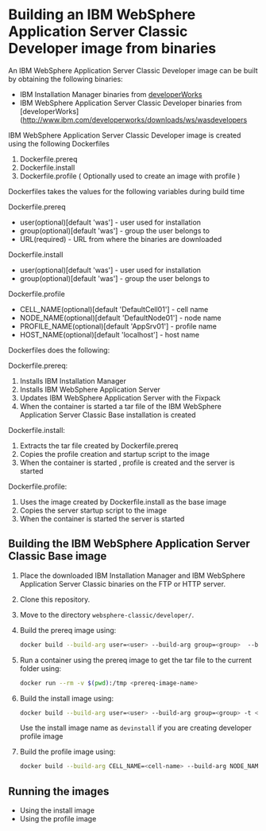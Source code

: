 # Building an IBM WebSphere Application Server Classic Developer image from binaries

An IBM WebSphere Application Server Classic Developer image can be built by obtaining the following binaries:
* IBM Installation Manager binaries from [developerWorks](http://www.ibm.com/developerworks/downloads/ws/wasdevelopers/)
* IBM WebSphere Application Server Classic Developer binaries from [developerWorks](http://www.ibm.com/developerworks/downloads/ws/wasdevelopers

IBM WebSphere Application Server Classic Developer image is created using the following Dockerfiles

1. Dockerfile.prereq
2. Dockerfile.install
3. Dockerfile.profile ( Optionally used to create an image with profile )

Dockerfiles takes the values for the following variables during build time 

Dockerfile.prereq
* user(optional)[default 'was'] - user used for installation                                                                     
* group(optional)[default 'was'] - group the user belongs to
* URL(required) - URL from where the binaries are downloaded

Dockerfile.install
* user(optional)[default 'was'] - user used for installation                                                                     
* group(optional)[default 'was'] - group the user belongs to

Dockerfile.profile
* CELL_NAME(optional)[default 'DefaultCell01'] - cell name                                                                             
* NODE_NAME(optional)[default 'DefaultNode01'] - node name                                                                                      
* PROFILE_NAME(optional)[default 'AppSrv01'] - profile name                                                                            
* HOST_NAME(optional)[default 'localhost'] - host name    


Dockerfiles does the following:

Dockerfile.prereq:

1. Installs IBM Installation Manager
2. Installs IBM WebSphere Application Server 
3. Updates IBM WebSphere Application Server with the Fixpack
4. When the container is started a tar file of the IBM WebSphere Application Server Classic Base installation is created

Dockerfile.install:
                                                                                                           
1. Extracts the tar file created by Dockerfile.prereq
2. Copies the profile creation and startup script to the image
3. When the container is started , profile is created and the server is started

Dockerfile.profile:                                                                                  
                                                                                                                        
1. Uses the image created by Dockerfile.install as the base image                           
2. Copies the server startup script to the image                                
3. When the container is started the server is started      

## Building the IBM WebSphere Application Server Classic Base image

1. Place the downloaded IBM Installation Manager and IBM WebSphere Application Server Classic binaries on the FTP or HTTP server.
2. Clone this repository.
3. Move to the directory `websphere-classic/developer/`.
4. Build the prereq image using:

    ```bash
    docker build --build-arg user=<user> --build-arg group=<group>  --build-arg URL=<URL> -t <prereq-image-name> -f Dockerfile.prereq .
    ```

6. Run a container using the prereq image to get the tar file to the current folder using:

    ```bash
    docker run --rm -v $(pwd):/tmp <prereq-image-name>
    ```

7. Build the install image using:       

    ```bash
    docker build --build-arg user=<user> --build-arg group=<group> -t <install-image-name> -f Dockerfile.install .
    ```
    Use the install image name as `devinstall` if you are creating developer profile image 

7. Build the profile image using:                                                                                                 
                                                                                                                                       
    ```bash                                                                                                                            
    docker build --build-arg CELL_NAME=<cell-name> --build-arg NODE_NAME=<node-name> --build-arg PROFILE_NAME=<profile-name> --build-arg HOST_NAME=<host-name>  -t <profile-image-name> -f Dockerfile.profile .                              
    ``` 

## Running the images
                                                            
* Using the install image                                   
* Using the profile image
